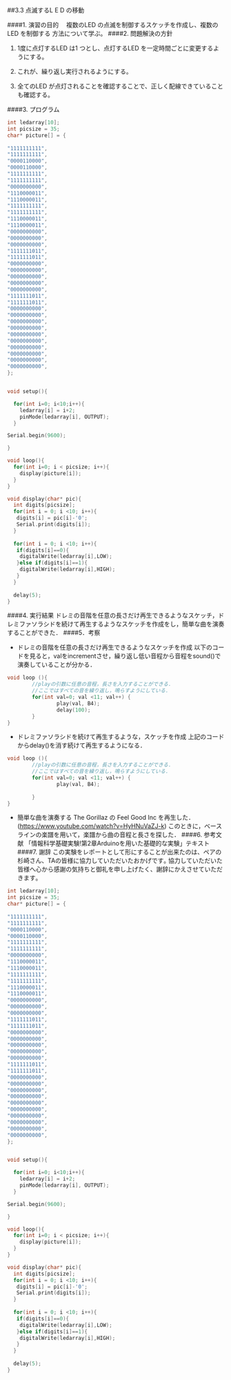 ##3.3 点滅するL E D の移動

####1.	演習の目的
　複数のLED の点滅を制御するスケッチを作成し、複数のLED を制御する
方法について学ぶ。
####2.	問題解決の方針

1. 1度に点灯するLED は1 つとし、点灯するLED を一定時間ごとに変更するようにする。

2. これが、繰り返し実行されるようにする。

3. 全てのLED が点灯されることを確認することで、正しく配線できていることも確認する。

####3.	プログラム

```C
int ledarray[10];
int picsize = 35;
char* picture[] = {
  
"1111111111",
"1111111111",
"0000110000",
"0000110000",
"1111111111",
"1111111111",
"0000000000",
"1110000011",
"1110000011",
"1111111111",
"1111111111",
"1110000011",
"1110000011",
"0000000000",
"0000000000",
"0000000000",
"1111111011",
"1111111011",
"0000000000",
"0000000000",
"0000000000",
"0000000000",
"0000000000",
"1111111011",
"1111111011",
"0000000000",
"0000000000",
"0000000000",
"0000000000",
"0000000000",
"0000000000",
"0000000000",
"0000000000",
"0000000000",
"0000000000",
};


void setup(){

  for(int i=0; i<10;i++){
    ledarray[i] = i+2; 
    pinMode(ledarray[i], OUTPUT);
  }

Serial.begin(9600);

}

void loop(){
  for(int i=0; i < picsize; i++){
    display(picture[i]);
  }
}

void display(char* pic){
  int digits[picsize];
  for(int i = 0; i <10; i++){
   digits[i] = pic[i]-'0';
   Serial.print(digits[i]);
  }
  
  for(int i = 0; i <10; i++){
   if(digits[i]==0){
    digitalWrite(ledarray[i],LOW); 
   }else if(digits[i]==1){
    digitalWrite(ledarray[i],HIGH); 
   }
  }
  
  delay(5);
}
```

####4.	実行結果
ドレミの音階を任意の長さだけ再生できるようなスケッチ，ドレミファソラシドを続けて再生するようなスケッチを作成をし，簡単な曲を演奏することができた．
####5．考察

* ドレミの音階を任意の長さだけ再生できるようなスケッチを作成
以下のコードを見ると，valをincrementさせ，繰り返し低い音程から音程をsound()で演奏していることが分かる．
```C
void loop (){
        //playの引数に任意の音程，長さを入力することができる．
        //ここではすべての音を繰り返し，鳴らすようにしている．
        for(int val=0; val <11; val++) {
                play(val, B4);
                delay(100);
        }
}
```

* ドレミファソラシドを続けて再生するような，スケッチを作成
上記のコードからdelay()を消す続けて再生するようになる．
```C
void loop (){
        //playの引数に任意の音程，長さを入力することができる．
        //ここではすべての音を繰り返し，鳴らすようにしている．
        for(int val=0; val <11; val++) {
                play(val, B4);
                
        }
}
```
* 簡単な曲を演奏する
The Gorillaz の Feel Good Inc を再生した．(https://www.youtube.com/watch?v=HyHNuVaZJ-k)
このときに，ベースラインの楽譜を用いて，楽譜から曲の音程と長さを探した．
####6.	参考文献
「情報科学基礎実験!第2章Arduinoを用いた基礎的な実験」テキスト
####7.	謝辞
この実験をレポートとして形にすることが出来たのは、ペアの杉崎さん、TAの皆様に協力していただいたおかげです｡
協力していただいた皆様へ心から感謝の気持ちと御礼を申し上げたく、謝辞にかえさせていただきます｡ 　
```C
int ledarray[10];
int picsize = 35;
char* picture[] = {
  
"1111111111",
"1111111111",
"0000110000",
"0000110000",
"1111111111",
"1111111111",
"0000000000",
"1110000011",
"1110000011",
"1111111111",
"1111111111",
"1110000011",
"1110000011",
"0000000000",
"0000000000",
"0000000000",
"1111111011",
"1111111011",
"0000000000",
"0000000000",
"0000000000",
"0000000000",
"0000000000",
"1111111011",
"1111111011",
"0000000000",
"0000000000",
"0000000000",
"0000000000",
"0000000000",
"0000000000",
"0000000000",
"0000000000",
"0000000000",
"0000000000",
};


void setup(){

  for(int i=0; i<10;i++){
    ledarray[i] = i+2; 
    pinMode(ledarray[i], OUTPUT);
  }

Serial.begin(9600);

}

void loop(){
  for(int i=0; i < picsize; i++){
    display(picture[i]);
  }
}

void display(char* pic){
  int digits[picsize];
  for(int i = 0; i <10; i++){
   digits[i] = pic[i]-'0';
   Serial.print(digits[i]);
  }
  
  for(int i = 0; i <10; i++){
   if(digits[i]==0){
    digitalWrite(ledarray[i],LOW); 
   }else if(digits[i]==1){
    digitalWrite(ledarray[i],HIGH); 
   }
  }
  
  delay(5);
}
```
